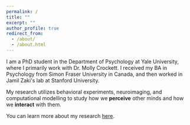 ```yaml
---
permalink: /
title: ""
excerpt: ""
author_profile: true
redirect_from: 
  - /about/
  - /about.html
---
```


I am a PhD student in the Department of Psychology at Yale University, where I primarily work with Dr. Molly Crockett. I received my BA in Psychology from Simon Fraser University in Canada, and then worked in Jamil Zaki's lab at Stanford University. 

My research utilizes behavioral experiments, neuroimaging, and computational modelling to study how we **perceive** other minds and how we **interact** with them.

You can learn more about my research [here](https://carlsonrw.github.io/publications/).



